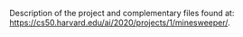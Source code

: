 Description of the project and complementary files found at: https://cs50.harvard.edu/ai/2020/projects/1/minesweeper/.
